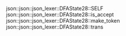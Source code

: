 json::json::json_lexer::DFAState28::SELF
json::json::json_lexer::DFAState28::is_accept
json::json::json_lexer::DFAState28::make_token
json::json::json_lexer::DFAState28::trans